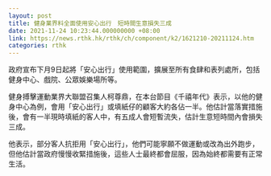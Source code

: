 ```yaml
---
layout: post
title: 健身業界料全面使用安心出行　短時間生意損失三成
date: 2021-11-24 10:23:44.000000000 +08:00
link: https://news.rthk.hk/rthk/ch/component/k2/1621210-20211124.htm
categories: rthk
---
```


政府宣布下月9日起將「安心出行」使用範圍，擴展至所有食肆和表列處所，包括健身中心、戲院、公眾娛樂場所等。

健身搏擊運動業界大聯盟召集人柯尊鼎，在本台節目《千禧年代》表示，以他的健身中心為例，會用「安心出行」或填紙仔的顧客大約各佔一半。他估計當落實措施後，會有一半現時填紙的客人中，有五成人會短暫流失，估計生意短時間內會損失三成。

他表示，部分客人抗拒用「安心出行」，他們可能寧願不做運動或改為出外跑步，但他估計當政府慢慢收緊措施後，這些人士最終都會屈服，因為始終都需要有正常生活。
